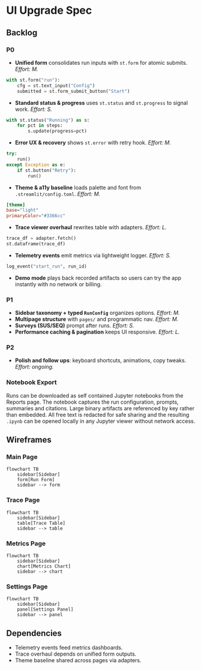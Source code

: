 # UI Upgrade Spec

## Backlog
### P0
- **Unified form** consolidates run inputs with `st.form` for atomic submits. *Effort: M.*
```python
with st.form("run"):
    cfg = st.text_input("Config")
    submitted = st.form_submit_button("Start")
```
- **Standard status & progress** uses `st.status` and `st.progress` to signal work. *Effort: S.*
```python
with st.status("Running") as s:
    for pct in steps:
        s.update(progress=pct)
```
- **Error UX & recovery** shows `st.error` with retry hook. *Effort: M.*
```python
try:
    run()
except Exception as e:
    if st.button("Retry"):
        run()
```
- **Theme & a11y baseline** loads palette and font from `.streamlit/config.toml`. *Effort: M.*
```toml
[theme]
base="light"
primaryColor="#3366cc"
```
- **Trace viewer overhaul** rewrites table with adapters. *Effort: L.*
```python
trace_df = adapter.fetch()
st.dataframe(trace_df)
```
- **Telemetry events** emit metrics via lightweight logger. *Effort: S.*
```python
log_event("start_run", run_id)
```
- **Demo mode** plays back recorded artifacts so users can try the app instantly with no network or billing.

### P1
- **Sidebar taxonomy + typed `RunConfig`** organizes options. *Effort: M.*
- **Multipage structure** with `pages/` and programmatic nav. *Effort: M.*
- **Surveys (SUS/SEQ)** prompt after runs. *Effort: S.*
- **Performance caching & pagination** keeps UI responsive. *Effort: L.*

### P2
- **Polish and follow ups**: keyboard shortcuts, animations, copy tweaks. *Effort: ongoing.*

### Notebook Export
Runs can be downloaded as self contained Jupyter notebooks from the
Reports page. The notebook captures the run configuration, prompts,
summaries and citations. Large binary artifacts are referenced by key
rather than embedded. All free text is redacted for safe sharing and the
resulting `.ipynb` can be opened locally in any Jupyter viewer without
network access.

## Wireframes
### Main Page
```mermaid
flowchart TB
    sidebar[Sidebar]
    form[Run Form]
    sidebar --> form
```

### Trace Page
```mermaid
flowchart TB
    sidebar[Sidebar]
    table[Trace Table]
    sidebar --> table
```

### Metrics Page
```mermaid
flowchart TB
    sidebar[Sidebar]
    chart[Metrics Chart]
    sidebar --> chart
```

### Settings Page
```mermaid
flowchart TB
    sidebar[Sidebar]
    panel[Settings Panel]
    sidebar --> panel
```

## Dependencies
- Telemetry events feed metrics dashboards.
- Trace overhaul depends on unified form outputs.
- Theme baseline shared across pages via adapters.
